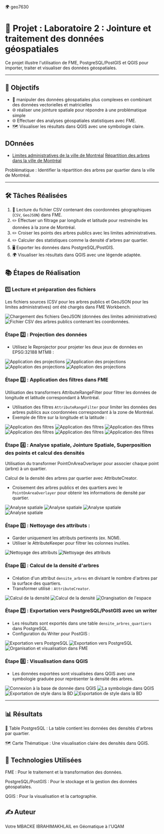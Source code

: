 🌍 geo7630




# 📌 Projet :  Laboratoire 2 : Jointure et traitement des données géospatiales

Ce projet illustre l'utilisation de FME, PostgreSQL/PostGIS et QGIS pour importer, traiter et visualiser des données géospatiales.


---

## 🎯 Objectifs

- 🚀 manipuler des données géospatiales plus complexes en combinant des données vectorielles et matricielles
- 🌐 réaliser une jointure spatiale pour répondre à une problématique simple
- 🌐 Effectuer des analyses géospatiales statistiques avec FME.
- 🗺️ Visualiser les résultats dans QGIS avec une symbologie claire.

## DOnnées 
- [Limites administratives de la ville de Montréal](limites-administratives-agglomeration-nad83.geojson)
[Répartition des arbres dans la ville de Montréal](arbres-publics.csv)

Problématique : Identifier la répartition des arbres par quartier dans la ville de Montréal.

---

## 🛠️ Tâches Réalisées

1. 📄 Lecture du fichier CSV contenant des coordonnées géographiques (`CSV`, `GeoJSON`) dans FME.
2. ✏️ Effectuer un filtrage par longitude et latitude pour restreindre les données à la zone de Montréal.
3. ✏️ Croiser les points des arbres publics avec les limites administratives.
4. ✏️ Calculer des statistiques comme la densité d'arbres par quartier.
5. 🖥️ Exporter les données dans PostgreSQL/PostGIS.
6. 🌍 Visualiser les résultats dans QGIS avec une légende adaptée.




## 📚 Étapes de Réalisation

### 1️⃣ Lecture et préparation des fichiers
Les fichiers sources (CSV pour les arbres publics et GeoJSON pour les limites administratives) ont été chargés dans FME Workbench.

![Chargement des fichiers GeoJSON (données des limites administratives)](photo/1.png)
![Fichier CSV des arbres publics contenant les coordonnées.](photo/2.png)


### Étape 2️⃣ : Projection des données
- Utilisez le Reprojector pour projeter les deux jeux de données en EPSG:32188 MTM8 :

![Application des projections](photo/5.png)
![Application des projections](photo/6.png)
![Application des projections](photo/7.png)
![Application des projections](photo/8.png)


### Étape 3️⃣ : Application des filtres dans FME

Utilisation des transformers AttributeRangeFilter pour filtrer les données de longitude et latitude correspondant à Montréal.
- Utilisation des filtres `AttributeRangeFilter` pour limiter les données des arbres publics aux coordonnées correspondant à la zone de Montréal.
- Exemple de filtre sur la longitude et la latitude :

![Application des filtres](photo/9.png)
![Application des filtres](photo/10.png)
![Application des filtres](photo/11.png)
![Application des filtres](photo/12.png)
![Application des filtres](photo/13.png)
![Application des filtres](photo/14.png)




### Étape 4️⃣ : Analyse spatiale, Jointure Spatiale, Superposition des points et calcul des densités

Utilisation du transformer PointOnAreaOverlayer pour associer chaque point (arbre) à un quartier.

Calcul de la densité des arbres par quartier avec AttributeCreator.
- Croisement des arbres publics et des quartiers avec le `PointOnAreaOverlayer` pour obtenir les informations de densité par quartier.

![Analyse spatiale](photo/15.png)
![Analyse spatiale](photo/16.png)
![Analyse spatiale](photo/17.png)
![Analyse spatiale](photo/18.png)



### Étape 5️⃣ : Nettoyage des attributs :

- Garder uniquement les attributs pertinents (ex. NOM).
- Utiliser le AttributeKeeper pour filtrer les colonnes inutiles.


![Nettoyage des attributs](photo/19.png)
![Nettoyage des attributs](photo/20.png)


### Étape 6️⃣ : Calcul de la densité d'arbres
- Création d'un attribut `densite_arbres` en divisant le nombre d'arbres par la surface des quartiers.
- Transformer utilisé : `AttributeCreator`.

![Calcul de la densité](photo/21.png)
![Calcul de la densité](photo/22.png)
![Orangisation de l'espace](photo/23.png)

### Étape 7️⃣ : Exportation vers PostgreSQL/PostGIS avec un writer 
- Les résultats sont exportés dans une table `densite_arbres_quartiers` dans PostgreSQL.
- Configuration du Writer pour PostGIS :

![Exportation vers PostgreSQL](photo/24.png)
![Exportation vers PostgreSQL](photo/25.png)
![Organisation et visualisation dans FME](photo/26.png)

### Étape 8️⃣ : Visualisation dans QGIS
- Les données exportées sont visualisées dans QGIS avec une symbologie graduée pour représenter la densité des arbres.

![Connexion à la base de donnée dans QGIS](photo/27.png)
![La symbologie dans QGIS](photo/28.png)
![Exportation de style dans la BD](photo/29.png)
![Exportation de style dans la BD](photo/30.png)

---

## 📊 Résultats

🌿 Table PostgreSQL : La table contient les données des densités d'arbres par quartier.

🗺️ Carte Thématique : Une visualisation claire des densités dans QGIS.



## 🚀 Technologies Utilisées

FME : Pour le traitement et la transformation des données.

PostgreSQL/PostGIS : Pour le stockage et la gestion des données géospatiales.

QGIS : Pour la visualisation et la cartographie.



## ✍️ Auteur

Votre MBACKE IBRAHIMAKHLAIL en Géomatique à l'UQAM





